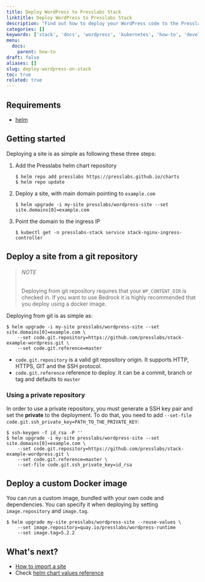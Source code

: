 ```yaml
---
title: Deploy WordPress to Presslabs Stack
linktitle: Deploy WordPress to Presslabs Stack
description: "Find out how to deploy your WordPress code to the Presslabs Stack."
categories: []
keywords: ['stack', 'docs', 'wordpress', 'kubernetes', 'how-to', 'development']
menu:
  docs:
    parent: how-to
draft: false
aliases: []
slug: deploy-wordpress-on-stack
toc: true
related: true
---
```


## Requirements

- [helm](https://helm.sh)

## Getting started

Deploying a site is as simple as following these three steps:

1. Add the Presslabs helm chart repository

   ```shell
   $ helm repo add presslabs https://presslabs.github.io/charts
   $ helm repo update
   ```

2. Deploy a site, with main domain pointing to `example.com`

   ```shell
   $ helm upgrade -i my-site presslabs/wordpress-site --set site.domains[0]=example.com
   ```

3. Point the domain to the ingress IP

   ```shell
   $ kubectl get -n presslabs-stack service stack-nginx-ingress-controller
   ```

## Deploy a site from a git repository

> ###### NOTE
>
> Deploying from git repository requires that your `WP_CONTENT_DIR` is checked
> in. If you want to use Bedrock it is highly recommended that you deploy using
> a docker image.

Deploying from git is as simple as:

```shell
$ helm upgrade -i my-site presslabs/wordpress-site --set site.domains[0]=example.com \
	--set code.git.repository=https://github.com/presslabs/stack-example-wordpress.git \
	--set code.git.reference=master
```

* `code.git.repository` is a valid git repository origin. It supports HTTP, HTTPS, GIT and the SSH protocol.
* `code.git.reference` reference to deploy. It can be a commit, branch or tag and defaults to `master`

### Using a private repository

In order to use a private repository, you must generate a SSH key pair and set
the **private** to the deployment. To do that, you need to add
`--set-file code.git.ssh_private_key=PATH_TO_THE_PRIVATE_KEY`:

```shell
$ ssh-keygen -f id_rsa -P ''
$ helm upgrade -i my-site presslabs/wordpress-site --set site.domains[0]=example.com \
	--set code.git.repository=https://github.com/presslabs/stack-example-wordpress.git \
	--set code.git.reference=master \
	--set-file code.git.ssh_private_key=id_rsa
```

## Deploy a custom Docker image

You can run a custom image, bundled with your own code and dependencies. You can
specify it when deploying by setting `image.repository` and `image.tag`.

```shell
$ helm upgrade my-site presslabs/wordpress-site --reuse-values \
	--set image.repository=quay.io/presslabs/wordpress-runtime
	--set image.tag=5.2.2
```

## What's next?

* [How to import a site](./import-site.md)
* Check [helm chart values reference](../reference/wordpress-site-helm-chart-values.md)
